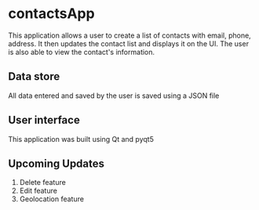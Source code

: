 # contactsApp
This application allows a user to create a list of contacts with email, phone, address.  It then updates the contact list and displays it on the UI.  The user is also able to view the contact's information.

<h2>Data store</h2>
<p>All data entered and saved by the user is saved using a JSON file</p>

<h2>User interface</h2>
<p>This application was built using Qt and pyqt5</p>

<h2>Upcoming Updates</h2>
<ol>
    <li>Delete feature</li>
    <li>Edit feature</li>
    <li>Geolocation feature</li>
</ol>
